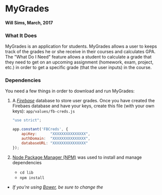 # MyGrades
#### Will Sims, March, 2017

### What It Does
MyGrades is an application for students. MyGrades allows a user to keeps track of the grades he or she receive in their courses and calculates GPA. The "What Do I Need" feature allows a student to calculate a grade that they need to get on an upcoming assignment (homework, exam, project, etc.) in order to get a specific grade (that the user inputs) in the course.

### Dependencies
You need a few things in order to download and run MyGrades:
1. A [*Firebase*](https://firebase.google.com/) database to store user grades. Once you have created the Firebaes database and have your keys, create this file (with your own keys): ```app/values/fb-creds.js```

    ```fb-creds.js
    "use strict";

    app.constant('FBCreds', {
        apiKey:      "XXXXXXXXXXXXXXX",
        authDomain:  "XXXXXXXXXXXXXXX",
        databaseURL: "XXXXXXXXXXXXXXX"
    }); 
    ```
2. [Node Package Manager (NPM)](https://www.npmjs.com/) was used to install and manage dependencies
    * ```cd lib```
    * ```npm install```
* _If you're using [Bower](https://bower.io/), be sure to change the <script> tags in index.html to reflect the correct filepaths._
### Built With
* [Angular](https://docs.angularjs.org/api)
* [Bootstrap](http://getbootstrap.com/)

### Contact
* [Email Me] (willsims14@gmail.com)
* [Connect with Me](https://www.linkedin.com/in/willsimsiii/ "My LinkedIn Profile")
* [Code with Me](https://github.com/willsims14 "My GitHub Profile")

